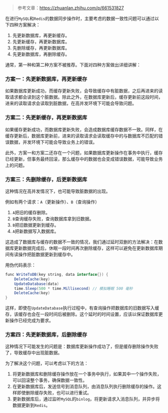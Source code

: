 > 参考文章：https://zhuanlan.zhihu.com/p/661531827

在进行`MySQL`和`Redis`的数据同步操作时，主要考虑的数据一致性问题可以通过以下四种方案解决：

1. 先更新数据库，再更新缓存。
2. 先更新缓存，再更新数据库。
3. 先删除缓存，再更新数据库。
4. 先更新数据库，再删除缓存。

通常，第一种和第二种方案不被推荐。下面对四种方案做出详细讲解：

### 方案一：先更新数据库，再更新缓存

如果数据库更新成功，而缓存更新失败，会导致缓存中有脏数据，之后再进来的读取请求都会读到这个脏数据。除此之外，在数据库更新后，缓存更新前这段时间，进来的读取请求会读取到脏数据，在高并发环境下可能会导致问题。

### 方案二：先更新缓存，再更新数据库

如果缓存更新成功，而数据库更新失败，会造成数据库缓存数据不一致。同样，在缓存更新后，数据库更新前，进来的读取请求会读取缓存中的与数据库不匹配的错误数据，并发环境下可能会导致业务上的错误。

此外，方案一和方案二还存在一个问题，如果数据库更新操作在事务中执行，缓存已经更新，但事务最终回滚，那么缓存中的数据也会变成错误数据，可能导致业务上的问题。

### 方案三：先删除缓存，后更新数据库

这种情况在高并发情况下，也可能导致脏数据的出现。

例如有两个请求：`A`（更新操作）、`B`（查询操作）

1. `A`把旧的缓存删除。
2. `B`查询缓存失败，查询数据库拿到旧数据。
3. `B`把旧数据更新到缓存。
4. `A`把新数据写入数据库。

这造成了数据库与缓存的数据不一致的情况，我们通过延时双删的方法解决：在数据库更新数据完成后，休眠一段时间再次删除缓存，这样可以避免在更新数据库期间有读操作把脏数据更新到缓存中。

用伪代码表示：

~~~ java
func WriteToDB(key string, data interface{}) {
	DeleteCache(key)
	UpdateDatabase(data)
	time.Sleep(500 * time.Millisecond) // 模拟睡眠 500 毫秒
	DeleteCache(key)
}
~~~

这样，即使在`UpdateDatabase`执行过程中，有查询操作把数据库的旧数据写入缓存，该缓存也会在一段时间后被删除。这个延时的时间设置，应该以保证数据库更新操作已经完成为要求。


### 方案四：先更新数据库，后删除缓存

这种情况下可能发生的问题是：数据库更新操作成功了，但是缓存删除操作失败了，导致缓存中出现脏数据。

为了解决这个问题，可以考虑以下的方法：

1. 将更新数据库和删除缓存操作放在一个事务中执行，如果其中一个操作失败，可以回滚整个事务，确保数据一致性。
2. 在更新数据库后，发送信号到消息队列，由消息队列执行删除缓存的操作。这样即使删除缓存失败，也可以进行重试。
3. 更新数据库后，通过监听`MySQL`的`binlog`，将更新请求入消息队列，并异步将数据更新到`Redis`。